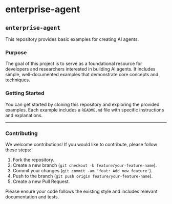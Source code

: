 # enterprise-agent

## `enterprise-agent`

This repository provides basic examples for creating AI agents.

### Purpose

The goal of this project is to serve as a foundational resource for developers and researchers interested in building AI agents. It includes simple, well-documented examples that demonstrate core concepts and techniques.

### Getting Started

You can get started by cloning this repository and exploring the provided examples. Each example includes a `README.md` file with specific instructions and explanations.

---

### Contributing

We welcome contributions! If you would like to contribute, please follow these steps:

1.  Fork the repository.
2.  Create a new branch (`git checkout -b feature/your-feature-name`).
3.  Commit your changes (`git commit -am 'feat: Add new feature'`).
4.  Push to the branch (`git push origin feature/your-feature-name`).
5.  Create a new Pull Request.

Please ensure your code follows the existing style and includes relevant documentation and tests.
